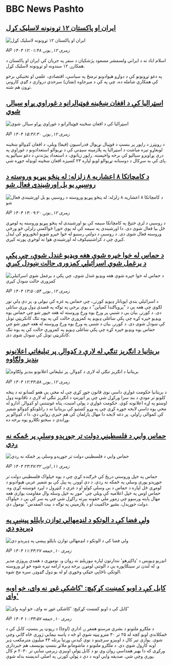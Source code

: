 # BBC News Pashto## [ایران او پاکستان ۱۲ تړونونه لاسلیک کړل](https://www.bbc.com/pashto/articles/c8603894vwqo?at_medium=RSS&at_campaign=rss?at_campaign=githubrss)![ایران او پاکستان ۱۲ تړونونه لاسلیک کړل](https://ichef.bbci.co.uk/ace/ws/240/cpsprodpb/e6ca/live/31a8e910-7060-11f0-af20-030418be2ca5.jpg)_AP ۱۴۰۴ زمری ۱۲, يونۍ ۱۲:۰۱:۴۸_اسلام اباد ته د ایراني ولسمشر مسعود پژشکیان د سفر په جریان کې ایران او پاکستان د همکارۍ ۱۲ سندونه او تړونونه لاسلیک کړل. 

په دغو تړونونو کې د دواړو هېوادونو ترمنځ په سیاسي، اقتصادي، علمي او تخنیکي برخو کې همکاري شامله ده، چې په کې د میرجاوه (تفتان) سرحدي دروازې د ګډې کارونې تړون هم شته.## [اسټرالیا کې د افغان ښځینه فوټبالرانو د غوراوي پړاو سیالۍ شوي](https://www.bbc.com/pashto/articles/cm21y9jzlmpo?at_medium=RSS&at_campaign=rss?at_campaign=githubrss)![اسټرالیا کې د افغان ښځینه فوټبالرانو د غوراوي پړاو سیالۍ شوي](https://ichef.bbci.co.uk/ace/ws/240/cpsprodpb/74af/live/e3b51110-707e-11f0-89ea-4d6f9851f623.jpg)_AP ۱۴۰۴ زمری ۱۲, يونۍ ۱۵:۳۶:۳۰_د رویټرز د راپور پر بنسټ د فوټبال نړیوال فدراسیون (فیفا) ویلې، د افغان کډوالو ښځینه لوبغاړو تېره میاشت د اسټرالیا په پلازمېنه سېډني کې د نړیوالو استعدادونو د غوراوي په درې پړاویزو سیالیو کې برخه واخیسته. راپور زیاتوي، د استعداد پېژندنې د دغو سیالیو په پای کې به سږکال د دوستانه نړیوالو لوبو لپاره ۲۳ کسیزه افغان ښځینه لوبډله جوړه شي.## [د کامچاتکا ۸ اعشاریه ۸ زلزله: له پنځو پېړیو وروسته د روسیې یو بل اورشیندی فعال شو](https://www.bbc.com/pashto/articles/c93dkpegvgdo?at_medium=RSS&at_campaign=rss?at_campaign=githubrss)![د کامچاتکا ۸ اعشاریه ۸ زلزله: له پنځو پېړیو وروسته د روسیې یو بل اورشیندی فعال شو](https://ichef.bbci.co.uk/ace/ws/240/cpsprodpb/2926/live/174c0a00-7071-11f0-8dbd-f3d32ebd3327.jpg)_AP ۱۴۰۴ زمری ۱۲, يونۍ ۱۴:۰۹:۲۰_د روسیې د لرې ختیځ په کامچاتکا سیمه کې یو اورشیندی له پنځو پېړیو وروسته په لومړي ځل بیا فعال شوی دی. 
دا اورشیندی په سیمه کې له یوې خورا ځواکمنې زلزلې څو ورځې وروسته فعال شوی دی. 
د روسیې د دولتي رسنیو له خوا خپرو شویو انځورونو کې لیدل کېږي چې د کراشنینیکوف له اورشیندي هوا ته لوخړې پورته کېږي.## [د حماس له خوا خپره شوې هغه ویډيو غندل شوې، چې پکې د یرغمل شوي اسرائیلي کمزوری حالت ښودل کېږي](https://www.bbc.com/pashto/articles/cd6n46w10pvo?at_medium=RSS&at_campaign=rss?at_campaign=githubrss)![د حماس له خوا خپره شوې هغه ویډيو غندل شوې، چې پکې د یرغمل شوي اسرائیلي کمزوری حالت ښودل کېږي](https://ichef.bbci.co.uk/ace/ws/240/cpsprodpb/5b52/live/c5c1b3b0-7061-11f0-89ea-4d6f9851f623.jpg)_AP ۱۴۰۴ زمری ۱۲, يونۍ ۱۳:۵۰:۵۴_د اسرائیلي بندي اېویاتار ډیویډ کورنۍ، چې حماس په غزه کې نیولی و، پر دې ډلې تور لګوي چې هغه یې د "پروپاګندا کمپاین" د یوې برخې په توګه په قصدي ډول وږي ساتلی دی.
د کورنۍ بیان یې د شنبې پر ورځ یوه ورځ وروسته له هغه خپور شو چې حماس یوه ویډیو خپره کړه چې پکې ښاغلی ډیویډ په کمزوري حالت کې په یوه تنګ کانکریټي تونل کې ښودل شوی دی.
د کورنۍ بیان د شنبې په ورځ یوه ورځ وروسته له هغه خپور شو چې حماس یوه ویډیو خپره کړه چې پکې ښاغلی ډیویډ په کمزوري حالت کې په یوه تنګ کانکریټي تونل کې ښودل شوی دی.## [بریتانیا د انګرېز تنګي له لارې د کډوالۍ پر تبلیغاتي اعلانونو بندیز ولګاوه](https://www.bbc.com/pashto/articles/cn02y0kx85xo?at_medium=RSS&at_campaign=rss?at_campaign=githubrss)![بریتانیا د انګرېز تنګي له لارې د کډوالۍ پر تبلیغاتي اعلانونو بندیز ولګاوه](https://ichef.bbci.co.uk/ace/ws/240/cpsprodpb/0e35/live/9b553380-7067-11f0-8dbd-f3d32ebd3327.png)_AP ۱۴۰۴ زمری ۱۲, يونۍ ۱۲:۴۴:۵۸_د بریتانیا حکومت غواړي داسې نوی قانون جوړ کړي چې له مخې یې هغو کسانو ته د پنځه کلونو تر مودې د بند سزا ورکړل شي چې پر انټرنټ د انګرېز تنګي له لارې د ناقانونه ډول اوښتو په اړه اعلانونه کوي.
حکومت غواړي د پولې امنیت، پناه غوښتنې او کډوالۍ ادارو له مخې یوه داسې لایحه جوړه کړي چې په وړو کښتيو کې بریتانیا ته د راتلونکو کډوالو شمېر کې کموالی راولي. پر دغه لایحه  دا مهال پارلمان کې هم خبرې روانې دي. دا د کډوالو پر وړاندې د سختو تګلارو یوه برخه ده.## [حماس وايي د فلسطيني دولت تر جوړېدو وسلې پر ځمکه نه ږدي](https://www.bbc.com/pashto/articles/c3wn833g26zo?at_medium=RSS&at_campaign=rss?at_campaign=githubrss)![حماس وايي د فلسطيني دولت تر جوړېدو وسلې پر ځمکه نه ږدي](https://ichef.bbci.co.uk/ace/ws/240/cpsprodpb/779a/live/a8b22640-6ffa-11f0-8dbd-f3d32ebd3327.png)_AP ۱۴۰۴ زمری ۱۱, اونۍ ۲۳:۴۷:۳۲_حماس په خپل وروستي دريځ کې څرګنده کړې چې د يوه خپلواک فلسطيني دولت تر جوړېدو پورې وسلې په ځمکه نه ږدي. د دې اوونۍ په پيل کې يو شمېر عربي هېوادونو د لومړي ځل لپاره د حماس د بې وسلې کولو او د غزې د کنټرول د لېږد غوښتنه کړې وه. حماس اوس په خپل اعلاميه کې ويلي چې "موږ به خپل وسله وال مقاومت يوازې هغه مهال پايته ورسوو چې زموږ ملي حقونه بېرته راکړل شي چې په سر کې يې د خپلواک دولت جوړېدل، بشپړ حاکميت او د پلازمېنې په توګه د بيت المقدس" نومول دي.## [ولې فضا کې د الوتکو د لنډمهالي توازن بایللو پېښې په ډېرېدو دي ](https://www.bbc.com/pashto/articles/c754wdxpp4yo?at_medium=RSS&at_campaign=rss?at_campaign=githubrss)![ولې فضا کې د الوتکو د لنډمهالي توازن بایللو پېښې په ډېرېدو دي ](https://ichef.bbci.co.uk/ace/ws/240/cpsprodpb/c128/live/1f30b620-6e15-11f0-af20-030418be2ca5.jpg)_AP ۱۴۰۴ زمری ۱۰, جمعه ۱۱:۴۴:۲۷_انډریو ډیوېس د 'ډاکټرهو' نندارتون لپاره نیوزیلنډ ته روان و، نوموړی د همدې ‍پرو‍ژې مدیر و.  له لندن تر سینګاپوره یې د الوتنې لومړۍ برخه ډېره ارامه تېره شوه خو لږ وروسته الوتکې ناڅاپې جټکې وخوړې او له یو ډول ګډوډۍ سره مخ شوه.## [کابل کې د اوبو کمښت کړکېچ: 'کاشکې غوړ نه وای، خو اوبه وای'](https://www.bbc.com/pashto/articles/c987yrwwez6o?at_medium=RSS&at_campaign=rss?at_campaign=githubrss)![کابل کې د اوبو کمښت کړکېچ: 'کاشکې غوړ نه وای، خو اوبه وای'](https://ichef.bbci.co.uk/ace/ws/240/cpsprodpb/b940/live/ea516900-6ec2-11f0-af20-030418be2ca5.jpg)_AP ۱۴۰۴ زمری ۱۰, جمعه ۱۰:۳۴:۵۷_د ملګرو ملتونو د بشري مرستو همغږ ۍ ادارې (اوچا) د رپوټ پر بنسټ، کابل کې د ځمکلاندې اوبو کچه له ۲۵ تر ۳۰ مترو ټیټه شوې او څه د پاسه نیمايي ژورې څاه ګانې وچې شوې.‌ یوازې تېر کال د اوبیزو سرچینو د نوې کيدنې وړتیا پرتله ۴۴ میلیون مترمکعب ډېر اوبه کارول شوي دي. د ملګرو ملتونو د ماشومانو ملاتړ بنسټ یونیسف هم خبرداری ورکړی که دا بهیر همداسې روان وي‌ نو د کابل ټولې اوبیزې زېرمې ښايي‌ تر ۲۰۳۰ م کال پورې وچې شي. صدیقه وايي اوبه د دې د ټولې کورنۍ په اصلي‌ اندېښنه بدله شوې.